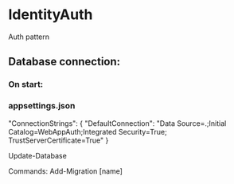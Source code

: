 # IdentityAuth
Auth pattern


## Database connection:

### On start:
### appsettings.json
"ConnectionStrings": {
    "DefaultConnection": "Data Source=.;Initial Catalog=WebAppAuth;Integrated Security=True; TrustServerCertificate=True"
  }

Update-Database


Commands:
Add-Migration [name]

